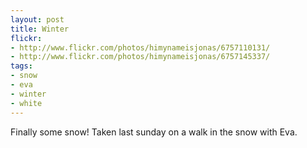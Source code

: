 ```yaml
---
layout: post
title: Winter
flickr:
- http://www.flickr.com/photos/himynameisjonas/6757110131/
- http://www.flickr.com/photos/himynameisjonas/6757145337/
tags:
- snow
- eva
- winter
- white
---
```

Finally some snow! Taken last sunday on a walk in the snow with Eva.